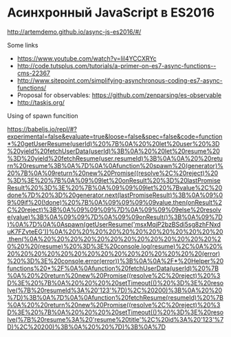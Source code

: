 # Асинхронный JavaScript в ES2016

http://artemdemo.github.io/async-js-es2016/#/

Some links

* https://www.youtube.com/watch?v=lil4YCCXRYc
* http://code.tutsplus.com/tutorials/a-primer-on-es7-async-functions--cms-22367
* http://www.sitepoint.com/simplifying-asynchronous-coding-es7-async-functions/
* Proposal for observables: https://github.com/zenparsing/es-observable
* http://taskjs.org/

Using of spawn funcition

https://babeljs.io/repl/#?experimental=false&evaluate=true&loose=false&spec=false&code=function*%20getUserResume(userId)%20%7B%0A%20%20let%20user%20%3D%20yield%20fetchUserData(userId)%3B%0A%20%20let%20resume%20%3D%20yield%20fetchResume(user.resumeId)%3B%0A%0A%20%20return%20resume%3B%0A%7D%0A%0Afunction%20spawn%20(generator)%20%7B%0A%09return%20new%20Promise((resolve%2C%20reject)%20%3D%3E%20%7B%0A%09%09let%20onResult%20%3D%20lastPromiseResult%20%3D%3E%20%7B%0A%09%09%09let%20%7Bvalue%2C%20done%7D%20%3D%20generator.next(lastPromiseResult)%3B%0A%09%09%09if%20(!done)%20%7B%0A%09%09%09%09value.then(onResult%2C%20reject)%3B%0A%09%09%09%7D%0A%09%09%09else%20resolve(value)%3B%0A%09%09%7D%0A%09%09onResult()%3B%0A%09%7D)%0A%7D%0A%0Aspawn(getUserResume('msxMqjP2bzBSdi5sg8zhFNxduK7FZvteEG'))%0A%20%20%20%20%20%20%20%20%20%20%20%20.then(%0A%20%20%20%20%20%20%20%20%20%20%20%20%20%20%20%20(resume)%20%3D%3E%20console.log(resume)%2C%0A%20%20%20%20%20%20%20%20%20%20%20%20%20%20%20%20(error)%20%3D%3E%20console.error(error))%3B%0A%0A%2F*%20Helper%20functions%20*%2F%0A%0Afunction%20fetchUserData(userId)%20%7B%0A%20%20return%20new%20Promise((resolve%2C%20reject)%20%3D%3E%20%7B%0A%20%20%20%20setTimeout(()%20%3D%3E%20resolve(%7B%20resumeId%3A%20'123'%7D)%2C%20200)%3B%0A%20%20%7D)%3B%0A%7D%0A%0Afunction%20fetchResume(resumeId)%20%7B%0A%20%20return%20new%20Promise((resolve%2C%20reject)%20%3D%3E%20%7B%0A%20%20%20%20setTimeout(()%20%3D%3E%20resolve(%7B%20resume%3A%20'resume%20title'%2C%20id%3A%20'123'%7D)%2C%20200)%3B%0A%20%20%7D)%3B%0A%7D
